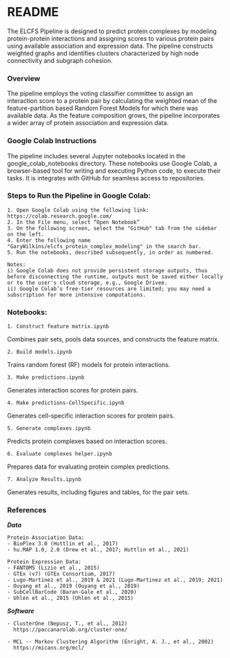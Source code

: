 ﻿# README

The ELCFS Pipeline is designed to predict protein complexes by modeling protein-protein interactions and assigning scores to various protein pairs using available association and expression data. The pipeline constructs weighted graphs and identifies clusters characterized by high node connectivity and subgraph cohesion.

### Overview

The pipeline employs the voting classifier committee to assign an interaction score to a protein pair by calculating the
weighted mean of the feature-partition based Random Forest Models for which there was available data.
As the feature composition grows, the pipeline incorporates a wider array of protein association and expression data.

### Google Colab Instructions

The pipeline includes several Jupyter notebooks located in the google_colab_notebooks directory. These notebooks use 
Google Colab, a browser-based tool for writing and executing Python code, to execute their tasks. It is integrates with 
GitHub for seamless access to repositories. 

### Steps to Run the Pipeline in Google Colab:

	1. Open Google Colab using the following link: https://colab.research.google.com/
	2. In the File menu, select “Open Notebook”
	3. On the following screen, select the "GitHub" tab from the sidebar on the left.
	4. Enter the following name "GaryWilkins/elcfs_protein_complex_modeling" in the search bar.
	5. Run the notebooks, described subsequently, in order as numbered.
	
	Notes:
	i) Google Colab does not provide persistent storage outputs, thus before disconnecting the runtime, outputs must be saved either locally or to the user's cloud storage, e.g., Google Drivee.
	ii) Google Colab’s free-tier resources are limited; you may need a subscription for more intensive computations.

### Notebooks:

	1. Construct feature matrix.ipynb
Combines pair sets, pools data sources, and constructs the feature matrix.

	2. Build models.ipynb
Trains random forest (RF) models for protein interactions.

	3. Make predictions.ipynb
Generates interaction scores for protein pairs.

	4. Make predictions-CellSpecific.ipynb
Generates cell-specific interaction scores for protein pairs.

	5. Generate complexes.ipynb
Predicts protein complexes based on interaction scores.

	6. Evaluate complexes helper.ipynb
Prepares data for evaluating protein complex predictions.

	7. Analyze Results.ipynb
Generates results, including figures and tables, for the pair sets.

### References

***Data***

    Protein Association Data:
	- BioPlex 3.0 (Huttlin et al., 2017)
	- hu.MAP 1.0, 2.0 (Drew et al., 2017; Huttlin et al., 2021)

    Protein Expression Data:
	- FANTOM5 (Lizio et al., 2015)
	- GTEx (v7) (GTEx Consortium, 2017)
	- Lugo-Martinez et al., 2019 & 2021 (Lugo-Martinez et al., 2019; 2021)
	- Ouyang et al., 2019 (Ouyang et al., 2019)
	- SubCellBarCode (Baran-Gale et al., 2020)
	- Uhlén et al., 2015 (Uhlén et al., 2015)

***Software***

	- ClusterOne (Nepusz, T., et al., 2012)
      https://paccanarolab.org/cluster-one/

	- MCL -- Markov Clustering Algorithm (Enright, A. J., et al., 2002)
      https://micans.org/mcl/